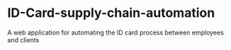 # ID-Card-supply-chain-automation
A web application for automating the ID card process between employees and clients
